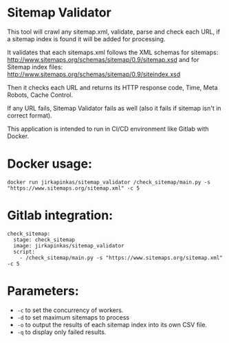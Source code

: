 
# Sitemap Validator

This tool will crawl any sitemap.xml, validate, parse and check each URL, if a sitemap index is found it will be added for processing. 

It validates that each sitemaps.xml follows the XML schemas for sitemaps: http://www.sitemaps.org/schemas/sitemap/0.9/sitemap.xsd and for Sitemap index files: http://www.sitemaps.org/schemas/sitemap/0.9/siteindex.xsd

Then it checks each URL and returns its HTTP response code, Time, Meta Robots, Cache Control. 

If any URL fails, Sitemap Validator fails as well (also it fails if sitemap isn't in correct format).

This application is intended to run in CI/CD environment like Gitlab with Docker.

# Docker usage:
    docker run jirkapinkas/sitemap_validator /check_sitemap/main.py -s "https://www.sitemaps.org/sitemap.xml" -c 5

# Gitlab integration:

    check_sitemap:
      stage: check_sitemap
      image: jirkapinkas/sitemap_validator
      script:
        - /check_sitemap/main.py -s "https://www.sitemaps.org/sitemap.xml" -c 5

# Parameters:

* `-c` to set the concurrency of workers.
* `-d` to set maximum sitemaps to process
* `-o` to output the results of each sitemap index into its own CSV file. 
* `-q` to display only failed results.

